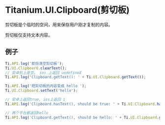 # Titanium.UI.Clipboard(剪切板)

剪切板是个临时的空间，用来保存用户刚才复制的内容。

剪切板仅支持文本内容。

## 例子

```js
Ti.API.log('即将清空剪切板');
Ti.UI.Clipboard.clearText();
// 安卓机上是空， ios 上返回 undefined
Ti.API.log('Clipboard.getText(): ' + Ti.UI.Clipboard.getText());

Ti.API.log('把剪切板的内容变成 hello ');
Ti.UI.Clipboard.setText('hello');

// 安卓上返回true, ios上返回 1
Ti.API.log('Clipboard.hasText(), should be true: ' + Ti.UI.Clipboard.hasText());

// 两个平台都返回hello
Ti.API.log('Clipboard.getText(), should be hello: ' + Ti.UI.Clipboard.getText());
```

